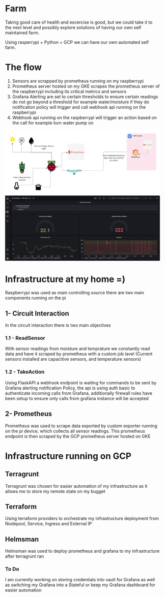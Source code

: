 # Farm

Taking good care of health and excercise is good, but we could take it to the next level and possibly explore solutions of having our own self maintained farm. 

Using rasperrypi + Python + GCP we can have our own automated self farm. 


# The flow #

1. Sensors are scrapped by prometheus running on my raspberrypi 
2. Prometheus server hosted on my GKE scrapes the prometheus server of the raspberrypi including its critical metrics and sensors 
3. Grafana Alerting are set to certain thresholds to ensure certain readings do not go beyond a threshold for example water/moisture if they do notification policy will trigger and call webhook api running on the raspberrypi
4. Webhook api running on the raspberrypi will trigger an action based on the call for example turn water pump on 

![Alt text](./docs/Flow_Diagram.png?raw=true "Flow")
![Alt text](./docs/Dashbhoard_1.png?raw=true "Title")


# Infrastructure at my home =) #



Raspberrypi was used as main controlling source there are two main components running on the pi

 ## 1- Circuit Interaction ##
 In the circuit interaction there is two main objectives 
 
  ### 1.1 - ReadSensor ###
  With sensor readings from moisture and temprature we constantly read data and have it scraped by prometheus with a custom job lavel
  (Current sensors installed are capacitive sensors, and temperature sensors)
 ### 1.2 - TakeAction ###
  Using FlaskAPI a webhook endpoint is waiting for commands to be sent by Grafana alerting notification Policy,
  the api is using auth basic to authenticate incoming calls from Grafana, additionally firewall rules have been setup to ensure only calls from grafana instance     will be accepted 
 
 ## 2- Prometheus ##
 Prometheus was used to scrape data exported by custom exporter running on the pi device, which collects all sensor readings. This prometheus endpoint is then scraped by the GCP prometheus   server hosted on GKE
 
# Infrastructure running on GCP #


 ## Terragrunt ##
 Terragrunt was chosen for easier automation of my infrastructure as it allows me to store my remote state on my bugget 
 
 ## Terraform ##
 Using terraform providers to orchestrate my infrastructure deployment from Nodepool, Service, Ingress and External IP

 ## Helmsman ##
 Helmsman was used to deploy prometheus and grafana to my infrastructure after terragrunt ran 


 ### To Do ###
 I am currently working on storing credentials into vault for Grafana as well as switching my Grafana into a Stateful or keep my Grafana dashboard for easier automation 








